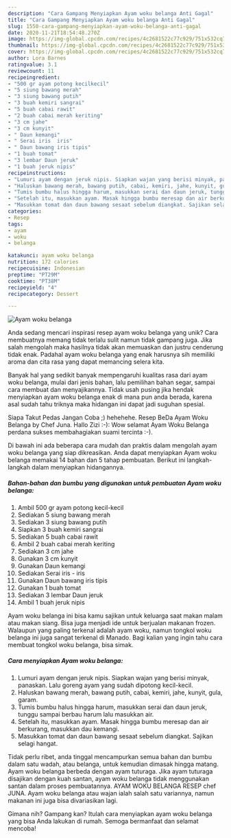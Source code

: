 ```yaml
---
description: "Cara Gampang Menyiapkan Ayam woku belanga Anti Gagal"
title: "Cara Gampang Menyiapkan Ayam woku belanga Anti Gagal"
slug: 1550-cara-gampang-menyiapkan-ayam-woku-belanga-anti-gagal
date: 2020-11-21T18:54:48.270Z
image: https://img-global.cpcdn.com/recipes/4c2681522c77c929/751x532cq70/ayam-woku-belanga-foto-resep-utama.jpg
thumbnail: https://img-global.cpcdn.com/recipes/4c2681522c77c929/751x532cq70/ayam-woku-belanga-foto-resep-utama.jpg
cover: https://img-global.cpcdn.com/recipes/4c2681522c77c929/751x532cq70/ayam-woku-belanga-foto-resep-utama.jpg
author: Lora Barnes
ratingvalue: 3.1
reviewcount: 11
recipeingredient:
- "500 gr ayam potong kecilkecil"
- "5 siung bawang merah"
- "3 siung bawang putih"
- "3 buah kemiri sangrai"
- "5 buah cabai rawit"
- "2 buah cabai merah keriting"
- "3 cm jahe"
- "3 cm kunyit"
- " Daun kemangi"
- " Serai iris  iris"
- " Daun bawang iris tipis"
- "1 buah tomat"
- "3 lembar Daun jeruk"
- "1 buah jeruk nipis"
recipeinstructions:
- "Lumuri ayam dengan jeruk nipis. Siapkan wajan yang berisi minyak, panaskan. Lalu goreng ayam yang sudah dipotong kecil-kecil."
- "Haluskan bawang merah, bawang putih, cabai, kemiri, jahe, kunyit, gula, garam."
- "Tumis bumbu halus hingga harum, masukkan serai dan daun jeruk, tunggu sampai berbau harum lalu masukkan air."
- "Setelah itu, masukkan ayam. Masak hingga bumbu meresap dan air berkurang, masukkan dau kemangi."
- "Masukkan tomat dan daun bawang sesaat sebelum diangkat. Sajikan selagi hangat."
categories:
- Resep
tags:
- ayam
- woku
- belanga

katakunci: ayam woku belanga 
nutrition: 172 calories
recipecuisine: Indonesian
preptime: "PT29M"
cooktime: "PT38M"
recipeyield: "4"
recipecategory: Dessert

---
```



![Ayam woku belanga](https://img-global.cpcdn.com/recipes/4c2681522c77c929/751x532cq70/ayam-woku-belanga-foto-resep-utama.jpg)

Anda sedang mencari inspirasi resep ayam woku belanga yang unik? Cara membuatnya memang tidak terlalu sulit namun tidak gampang juga. Jika salah mengolah maka hasilnya tidak akan memuaskan dan justru cenderung tidak enak. Padahal ayam woku belanga yang enak harusnya sih memiliki aroma dan cita rasa yang dapat memancing selera kita.

Banyak hal yang sedikit banyak mempengaruhi kualitas rasa dari ayam woku belanga, mulai dari jenis bahan, lalu pemilihan bahan segar, sampai cara membuat dan menyajikannya. Tidak usah pusing jika hendak menyiapkan ayam woku belanga enak di mana pun anda berada, karena asal sudah tahu triknya maka hidangan ini dapat jadi suguhan spesial.

Siapa Takut Pedas Jangan Coba ;) hehehehe. Resep BeDa Ayam Woku Belanga by Chef Juna. Hallo Zizi :-): Wow selamat Ayam Woku Belanga perdana sukses membahagiakan suami tercinta :-).


Di bawah ini ada beberapa cara mudah dan praktis dalam mengolah ayam woku belanga yang siap dikreasikan. Anda dapat menyiapkan Ayam woku belanga memakai 14 bahan dan 5 tahap pembuatan. Berikut ini langkah-langkah dalam menyiapkan hidangannya.

<!--inarticleads1-->

##### Bahan-bahan dan bumbu yang digunakan untuk pembuatan Ayam woku belanga:

1. Ambil 500 gr ayam potong kecil-kecil
1. Sediakan 5 siung bawang merah
1. Sediakan 3 siung bawang putih
1. Siapkan 3 buah kemiri sangrai
1. Sediakan 5 buah cabai rawit
1. Ambil 2 buah cabai merah keriting
1. Sediakan 3 cm jahe
1. Gunakan 3 cm kunyit
1. Gunakan  Daun kemangi
1. Sediakan  Serai iris - iris
1. Gunakan  Daun bawang iris tipis
1. Gunakan 1 buah tomat
1. Sediakan 3 lembar Daun jeruk
1. Ambil 1 buah jeruk nipis


Ayam woku belanga ini bisa kamu sajikan untuk keluarga saat makan malam atau makan siang. Bisa juga menjadi ide untuk berjualan makanan frozen. Walaupun yang paling terkenal adalah ayam woku, namun tongkol woku belanga ini juga sangat terkenal di Manado. Bagi kalian yang ingin tahu cara membuat tongkol woku belanga, bisa simak. 

<!--inarticleads2-->

##### Cara menyiapkan Ayam woku belanga:

1. Lumuri ayam dengan jeruk nipis. Siapkan wajan yang berisi minyak, panaskan. Lalu goreng ayam yang sudah dipotong kecil-kecil.
1. Haluskan bawang merah, bawang putih, cabai, kemiri, jahe, kunyit, gula, garam.
1. Tumis bumbu halus hingga harum, masukkan serai dan daun jeruk, tunggu sampai berbau harum lalu masukkan air.
1. Setelah itu, masukkan ayam. Masak hingga bumbu meresap dan air berkurang, masukkan dau kemangi.
1. Masukkan tomat dan daun bawang sesaat sebelum diangkat. Sajikan selagi hangat.


Tidak perlu ribet, anda tinggal mencampurkan semua bahan dan bumbu dalam satu wadah, atau belanga, untuk kemudian dimasak hingga matang. Ayam woku belanga berbeda dengan ayam tuturaga. Jika ayam tuturaga disajikan dengan kuah santan, ayam woku belanga tidak menggunakan santan dalam proses pembuatannya. AYAM WOKU BELANGA RESEP chef JUNA. Ayam woku belanga atau wajan ialah salah satu variannya, namun makanan ini juga bisa divariasikan lagi. 

Gimana nih? Gampang kan? Itulah cara menyiapkan ayam woku belanga yang bisa Anda lakukan di rumah. Semoga bermanfaat dan selamat mencoba!
